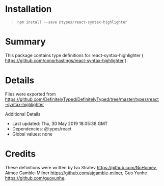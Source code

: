 # Installation
> `npm install --save @types/react-syntax-highlighter`

# Summary
This package contains type definitions for react-syntax-highlighter ( https://github.com/conorhastings/react-syntax-highlighter ).

# Details
Files were exported from https://github.com/DefinitelyTyped/DefinitelyTyped/tree/master/types/react-syntax-highlighter

Additional Details
 * Last updated: Thu, 30 May 2019 18:05:38 GMT
 * Dependencies: @types/react
 * Global values: none

# Credits
These definitions were written by Ivo Stratev <https://github.com/NoHomey>, Aimee Gamble-Milner <https://github.com/ajgamble-milner>, Guo Yunhe <https://github.com/guoyunhe>.
